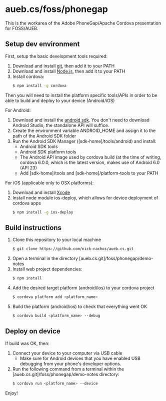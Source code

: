 # aueb.cs/foss/phonegap

This is the workarea of the Adobe PhoneGap/Apache Cordova presentation for FOSS/AUEB.

## Setup dev environment

First, setup the basic development tools required:

1. Download and install [git], then add it to your PATH
2. Download and install [Node.js], then add it to your PATH
3. Install cordova:
    ```sh
    $ npm install -g cordova
    ```

Then you will need to install the platform specific tools/APIs in order to be able to build and deploy to your device (Android/iOS)

For Android:

1. Download and install the [android sdk]. You don't need to download Android Studio, the standalone API will suffice.
2. Create the environment variable ANDROID_HOME and assign it to the path of the Android SDK folder
3. Run the Android SDK Manager ([sdk-home]/tools/android) and install:
    * Android SDK tools
    * Android SDK platform tools
    * The Android API image used by cordova build (at the time of writing, cordova 6.0.0, which is the latest version, makes use of Android 6.0 (API 23)
    * Add [sdk-home]/tools and  [sdk-home]/platform-tools to your PATH
    
For iOS (applicable only to OSX platforms):

1. Download and install [Xcode]
2. Install node module ios-deploy, which allows for device deployment of cordova apps
    ```sh
    $ npm install -g ios-deploy
    ```

## Build instructions

1. Clone this repository to your local machine
    ```sh
    $ git clone https://github.com/nick-nachos/aueb.cs.git
    ```
2. Open a terminal in the directory [aueb.cs.git]/foss/phonegap/demo-notes
3. Install web project dependencies:
    ```sh
    $ npm install
    ```
4. Add the desired target platform (android/ios) to your cordova project
    ```sh
    $ cordova platform add <platform_name>
    ```
5. Build the platform (android/ios) to check that everything went OK
    ```sh
    $ cordova build <platform_name> --debug
    ```

## Deploy on device

If build was OK, then:

1. Connect your device to your computer via USB cable
    * Make sure for Android devices that you have enabled USB debugging from your phone's developer options.
2. Run the following command from a terminal within the [aueb.cs.git]/foss/phonegap/demo-notes directory:
    ```sh
    $ cordova run <platform_name> --device
    ```

Enjoy!

[Node.js]: <https://nodejs.org/en/download/>
[git]: <https://git-scm.com/downloads>
[android sdk]: <http://developer.android.com/sdk/installing/index.html>
[Xcode]: <https://developer.apple.com/xcode/download/>
